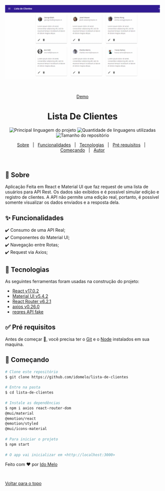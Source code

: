 <div align="center" id="top"> 
  <img src="./lista-de-clientes.gif" alt="Lista De Clientes" width="900"/>

  &#xa0;

  <a href="https://listadeclientes.vercel.app/">Demo</a>
</div>

<h1 align="center">Lista De Clientes</h1>

<p align="center">
  <img alt="Principal linguagem do projeto" src="https://img.shields.io/github/languages/top/idomelo/lista-de-clientes?color=56BEB8">

  <img alt="Quantidade de linguagens utilizadas" src="https://img.shields.io/github/languages/count/idomelo/lista-de-clientes?color=56BEB8">

  <img alt="Tamanho do repositório" src="https://img.shields.io/github/repo-size/idomelo/lista-de-clientes?color=56BEB8">

  <!-- <img alt="Github issues" src="https://img.shields.io/github/issues/idomelo/lista-de-clientes?color=56BEB8" /> -->

  <!-- <img alt="Github forks" src="https://img.shields.io/github/forks/idomelo/lista-de-clientes?color=56BEB8" /> -->

  <!-- <img alt="Github stars" src="https://img.shields.io/github/stars/idomelo/lista-de-clientes?color=56BEB8" /> -->
</p>

<!-- Status -->

<!-- <h4 align="center"> 
	🚧  Lista De Clientes 🚀 Em construção...  🚧
</h4> 

<hr> -->

<p align="center">
  <a href="#dart-sobre">Sobre</a> &#xa0; | &#xa0;
  <a href="#sparkles-funcionalidades">Funcionalidades</a> &#xa0; | &#xa0;
  <a href="#rocket-tecnologias">Tecnologias</a> &#xa0; | &#xa0;
  <a href="#white_check_mark-pré-requisitos">Pré requisitos</a> &#xa0; | &#xa0;
  <a href="#checkered_flag-começando">Começando</a> &#xa0; | &#xa0;
  <a href="https://github.com/idomelo" target="_blank">Autor</a>
</p>

<br>

## :dart: Sobre ##

Aplicação Feita em React e Material UI que faz request de uma lista de usuários para API Rest.
Os dados são exibidos e é possível simular edição e registro de clientes. A API não permite uma edição real, portanto, é possível somente visualizar os dados enviados e a resposta dela.

## :sparkles: Funcionalidades ##

:heavy_check_mark: Consumo de uma API Real;\
:heavy_check_mark: Componentes do Material UI;\
:heavy_check_mark: Navegação entre Rotas;\
:heavy_check_mark: Request via Axios;

## :rocket: Tecnologias ##

As seguintes ferramentas foram usadas na construção do projeto:

- [React v17.0.2](https://pt-br.reactjs.org/)
- [Material UI v5.4.2](https://mui.com/)
- [React Router v6.2.1](https://reactrouter.com/)
- [axios v0.26.0](https://axios-http.com/ptbr/docs/intro)
- [reqres API fake](https://reqres.in/)


## :white_check_mark: Pré requisitos ##

Antes de começar :checkered_flag:, você precisa ter o [Git](https://git-scm.com) e o [Node](https://nodejs.org/en/) instalados em sua maquina.

## :checkered_flag: Começando ##

```bash
# Clone este repositório
$ git clone https://github.com/idomelo/lista-de-clientes

# Entre na pasta
$ cd lista-de-clientes

# Instale as dependências
$ npm i axios react-router-dom 
@mui/material
@emotion/react
@emotion/styled
@mui/icons-material

# Para iniciar o projeto
$ npm start

# O app vai inicializar em <http://localhost:3000>
```

Feito com :heart: por <a href="https://github.com/idomelo" target="_blank">Ido Melo</a>

&#xa0;

<a href="#top">Voltar para o topo</a>
